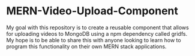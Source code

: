 # MERN-Video-Upload-Component
My goal with this repository is to create a reusable component that allows for uploading videos to MongoDB using a npm dependency called gridfs. My hope is to be able to share this with anyone looking to learn how to program this functionality on their own MERN stack applications. 
